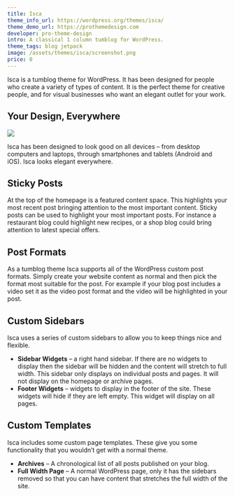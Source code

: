 ```yaml
---
title: Isca
theme_info_url: https://wordpress.org/themes/isca/
theme_demo_url: https://prothemedesign.com
developer: pro-theme-design
intro: A classical 1 column tumblog for WordPress.
theme_tags: blog jetpack
image: /assets/themes/isca/screenshot.png
price: 0
---
```


Isca is a tumblog theme for WordPress. It has been designed for people who create a variety of types of content. It is the perfect theme for creative people, and for visual businesses who want an elegant outlet for your work.

## Your Design, Everywhere

<img src="https://theme.files.wordpress.com/2013/07/isca-in-use1.png?w=640&h=397" />

Isca has been designed to look good on all devices – from desktop computers and laptops, through smartphones and tablets (Android and iOS). Isca looks elegant everywhere.

## Sticky Posts

At the top of the homepage is a featured content space. This highlights your most recent post bringing attention to the most important content. Sticky posts can be used to highlight your most important posts. For instance a restaurant blog could highlight new recipes, or a shop blog could bring attention to latest special offers.

## Post Formats

As a tumblog theme Isca supports all of the WordPress custom post formats. Simply create your website content as normal and then pick the format most suitable for the post. For example if your blog post includes a video set it as the video post format and the video will be highlighted in your post.

## Custom Sidebars

Isca uses a series of custom sidebars to allow you to keep things nice and flexible.

* <strong>Sidebar Widgets</strong> – a right hand sidebar. If there are no widgets to display then the sidebar will be hidden and the content will stretch to full width. This sidebar only displays on individual posts and pages. It will not display on the homepage or archive pages.
* <strong>Footer Widgets</strong> – widgets to display in the footer of the site. These widgets will hide if they are left empty. This widget will display on all pages.

## Custom Templates

Isca includes some custom page templates. These give you some functionality that you wouldn’t get with a normal theme.

* <strong>Archives</strong> – A chronological list of all posts published on your blog.
* <strong>Full Width Page</strong> – A normal WordPress page, only it has the sidebars removed so that you can have content that stretches the full width of the site.
